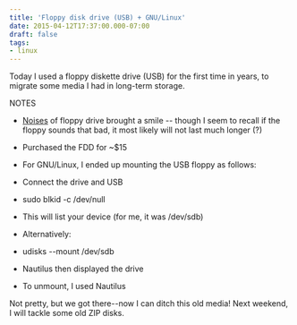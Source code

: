 ```yaml
---
title: 'Floppy disk drive (USB) + GNU/Linux'
date: 2015-04-12T17:37:00.000-07:00
draft: false
tags: 
- linux
---
```


Today I used a floppy diskette drive (USB) for the first time in years, to migrate some media I had in long-term storage.  
  
NOTES  
  

*   [Noises](https://www.youtube.com/watch?v=7Qz9a8kYYkA) of floppy drive brought a smile -- though I seem to recall if the floppy sounds that bad, it most likely will not last much longer (?)
*   Purchased the FDD for ~$15
*   For GNU/Linux, I ended up mounting the USB floppy as follows:

*   Connect the drive and USB
*   sudo blkid -c /dev/null

*   This will list your device (for me, it was /dev/sdb)
*   Alternatively: 

*   udisks --mount /dev/sdb
*   Nautilus then displayed the drive
*   To unmount, I used Nautilus

Not pretty, but we got there--now I can ditch this old media! Next weekend, I will tackle some old ZIP disks.